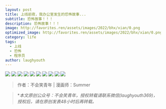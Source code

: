 ```yaml
---
layout: post
title: 上线前夜，我办公室发生的恐怖故事...
subtitle: 恐怖故事！！！
description: 恐怖故事！！！
image: http://favorites.ren/assets/images/2022/bhx/xian/0.png
optimized_image: http://favorites.ren/assets/images/2022/bhx/xian/0.png
category: life
tags:
  - 上线
  - 恐怖
  - 程序员
author: laughyouth
---
```


![](http://favorites.ren/assets/images/2022/bhx/xian/640.jpeg)
![](http://favorites.ren/assets/images/2022/bhx/xian/640-1.jpeg)
![](http://favorites.ren/assets/images/2022/bhx/xian/640-2.jpeg)
![](http://favorites.ren/assets/images/2022/bhx/xian/640-3.jpeg)
![](http://favorites.ren/assets/images/2022/bhx/xian/640-4.jpeg)
![](http://favorites.ren/assets/images/2022/bhx/xian/640-5.jpeg)
![](http://favorites.ren/assets/images/2022/bhx/xian/640-6.jpeg)
![](http://favorites.ren/assets/images/2022/bhx/xian/640-7.jpeg)
![](http://favorites.ren/assets/images/2022/bhx/xian/640-8.jpeg)
![](http://favorites.ren/assets/images/2022/bhx/xian/640-9.jpeg)




>作者：不会笑青年 | 漫画师：Summer

>**本文原创公众号：不会笑青年，授权转载请联系微信(laughyouth369)，授权后，请在原创发表48小时后再转载。*